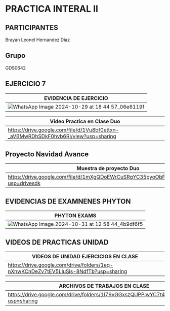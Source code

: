 # PRACTICA INTERAL II
## PARTICIPANTES
Brayan Leonel Hernandez Diaz

## Grupo
GDS0642

## EJERCICIO 7
|EVIDENCIA DE EJERCICIO|
|--|
|![WhatsApp Image 2024-10-29 at 18 44 57_06e6119f](https://github.com/user-attachments/assets/c7ebd645-a4bf-40f5-8d01-07e05d6a55cf)

|Video Practica en Clase Duo|
|--|
|https://drive.google.com/file/d/1Vu8bf0ettxn-_aVBMwRDhSDkF0hvb6RI/view?usp=sharing|

## Proyecto Navidad Avance
|Muestra de proyecto Duo|
|--|
|https://drive.google.com/file/d/1mXgQDoEWrCuSRgYC35pyoObFMUFYNtUY/view?usp=drivesdk|

## EVIDENCIAS DE EXAMNENES PHYTON
|PHYTON EXAMS|
|--|
|![WhatsApp Image 2024-10-31 at 12 58 44_4b9df6f5](https://github.com/user-attachments/assets/0477d5ff-c029-4dbc-889f-e41031180691)|

## VIDEOS DE PRACTICAS UNIDAD 
|VIDEOS DE UNIDAD EJERCICIOS EN CLASE|
|--|
|https://drive.google.com/drive/folders/1eq-nXnwKCnDeZv7tEV5LluSis-8NdfTb?usp=sharing|

|ARCHIVOS DE TRABAJOS EN CLASE|
|--|
|https://drive.google.com/drive/folders/1I79vGGxszQUPPlwYC7t47isj2Z9axhng?usp=sharing|
